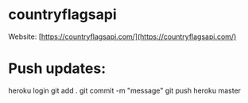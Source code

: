 # countryflagsapi

Website: [https://countryflagsapi.com/](https://countryflagsapi.com/)

# Push updates:
heroku login
git add .
git commit -m "message"
git push heroku master
